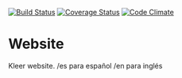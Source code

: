 [![Build Status](https://travis-ci.org/kleer-la/kleer-website.png?branch=master)](https://travis-ci.org/kleer-la/kleer-website)
[![Coverage Status](https://img.shields.io/coveralls/kleer-la/kleer-website.svg)](https://coveralls.io/r/kleer-la/kleer-website?branch=develop)
[![Code Climate](https://codeclimate.com/github/kleer-la/kleer-website/badges/gpa.svg)](https://codeclimate.com/github/kleer-la/kleer-website)

Website
=======

Kleer website.
<url>/es para español
<url>/en para inglés


